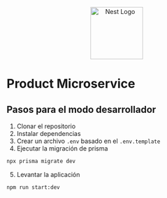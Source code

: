 <p align="center">
  <a href="http://nestjs.com/" target="blank"><img src="https://nestjs.com/img/logo-small.svg" width="120" alt="Nest Logo" /></a>
</p>


# Product Microservice



## Pasos para el modo desarrollador

1. Clonar  el repositorio
2. Instalar dependencias 
3. Crear un archivo `.env` basado en el `.env.template`
4. Ejecutar la migración de prisma 
```bash
npx prisma migrate dev
```  
5. Levantar la aplicación
```bash
npm run start:dev
```
